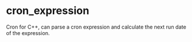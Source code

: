 # cron_expression
Cron for C++, can parse a cron expression and calculate the next run date of the expression.

